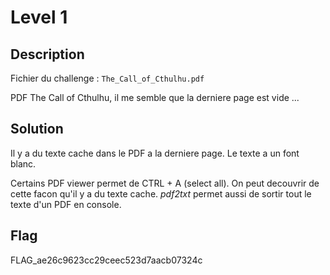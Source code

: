 # Level 1

## Description

Fichier du challenge : `The_Call_of_Cthulhu.pdf`

PDF The Call of Cthulhu, il me semble que la derniere page est vide ...

## Solution

Il y a du texte cache dans le PDF a la derniere page. Le texte a un font blanc.

Certains PDF viewer permet de CTRL + A (select all). On peut decouvrir de cette facon qu'il y a du texte cache. _pdf2txt_ permet aussi de sortir tout le texte d'un PDF en console.

## Flag

FLAG_ae26c9623cc29ceec523d7aacb07324c
